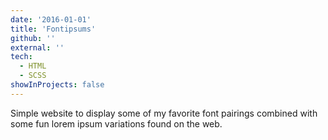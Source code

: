 ```yaml
---
date: '2016-01-01'
title: 'Fontipsums'
github: ''
external: ''
tech:
  - HTML
  - SCSS
showInProjects: false
---
```


Simple website to display some of my favorite font pairings combined with some fun lorem ipsum variations found on the web.
